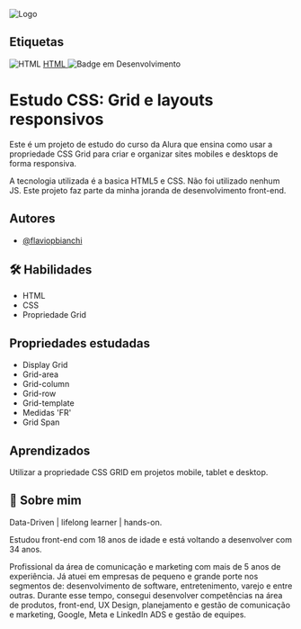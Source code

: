 ![Logo](https://mir-s3-cdn-cf.behance.net/project_modules/fs/0d75ac165355807.6406317621389.png)

## Etiquetas
![HTML ](https://img.shields.io/badge/HTML-Concluido-brightgreen) [HTML ](https://img.shields.io/badge/CSS-Em%20desenvolvimento-blueviolet) ![Badge em Desenvolvimento](http://img.shields.io/static/v1?label=STATUS&message=EM%20DESENVOLVIMENTO&color=GREEN&style=for-the-badge)

# Estudo CSS: Grid e layouts responsivos

Este é um projeto de estudo do curso da Alura que ensina como usar a propriedade CSS Grid
para criar e organizar sites mobiles e desktops de forma responsiva.

A tecnologia utilizada é a basica HTML5 e CSS. Não foi utilizado nenhum JS.
Este projeto faz parte da minha joranda de desenvolvimento front-end.


## Autores

- [@flaviopbianchi](https://www.github.com/flaviopbianchi)


## 🛠 Habilidades
- HTML
- CSS
- Propriedade Grid


## Propriedades estudadas

- Display Grid
- Grid-area
- Grid-column
- Grid-row
- Grid-template
- Medidas 'FR'
- Grid Span


## Aprendizados

Utilizar a propriedade CSS GRID em projetos mobile, tablet e desktop.

## 🚀 Sobre mim
Data-Driven | lifelong learner | hands-on.

Estudou front-end com 18 anos de idade e está voltando a desenvolver com 34 anos.

Profissional da área de comunicação e marketing com mais de 5 anos de experiência. 
Já atuei em empresas de pequeno e grande porte nos segmentos de: desenvolvimento de software, entretenimento, varejo e entre outras. Durante esse tempo, consegui desenvolver competências na área de produtos, front-end, UX Design, planejamento e gestão de comunicação e marketing, Google, Meta e LinkedIn ADS e gestão de equipes.
